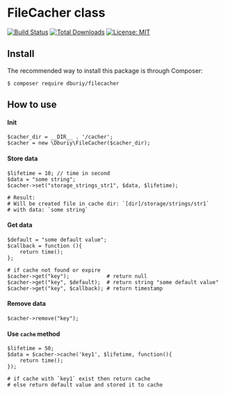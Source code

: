 # FileCacher class 
[![Build Status](https://travis-ci.org/dburiy/filecacher.svg?branch=master)](https://travis-ci.org/dburiy/filecacher)
[![Total Downloads](https://poser.pugx.org/dburiy/filecacher/d/total.png)](https://packagist.org/packages/dburiy/filecacher/stats)
[![License: MIT](https://img.shields.io/badge/License-MIT-yellow.svg)](https://opensource.org/licenses/MIT)

## Install 
The recommended way to install this package is through Composer:

```
$ composer require dburiy/filecacher
```

## How to use

#### Init
```
$cacher_dir = __DIR__ . '/cacher'; 
$cacher = new \Dburiy\FileCacher($cacher_dir);
```

#### Store data
```
$lifetime = 10; // time in second
$data = "some string";
$cacher->set("storage_strings_str1", $data, $lifetime);

# Result:
# Will be created file in cache dir: `[dir]/storage/strings/str1`
# with data: `some string`
```

#### Get data
```
$default = "some default value";
$callback = function (){
    return time();
};

# if cache not found or expire
$cacher->get("key");            # return null
$cacher->get("key", $default);  # return string "some default value"
$cacher->get("key", $callback); # return timestamp
```

#### Remove data
```
$cacher->remove("key");
```

#### Use `cache` method
```
$lifetime = 50;
$data = $cacher->cache('key1', $lifetime, function(){
    return time();
});

# if cache with `key1` exist then return cache 
# else return default value and stored it to cache
```

